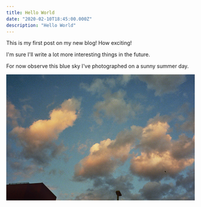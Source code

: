 ```yaml
---
title: Hello World
date: "2020-02-10T18:45:00.000Z"
description: "Hello World"
---
```


This is my first post on my new blog! How exciting!

I'm sure I'll write a lot more interesting things in the future.

For now observe this blue sky I've photographed on a sunny summer day.

![Welcome Sky](./sky.jpg)
